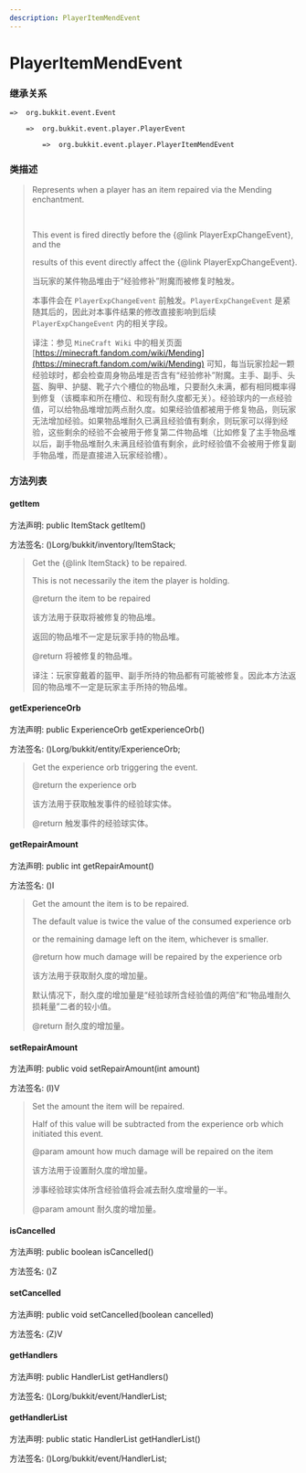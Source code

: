 ```yaml
---
description: PlayerItemMendEvent
---
```


# PlayerItemMendEvent

### 继承关系

    =>  org.bukkit.event.Event

        =>  org.bukkit.event.player.PlayerEvent

            =>  org.bukkit.event.player.PlayerItemMendEvent

### 类描述

> Represents when a player has an item repaired via the Mending enchantment.
>
> <br>
>
> This event is fired directly before the {@link PlayerExpChangeEvent}, and the
>
> results of this event directly affect the {@link PlayerExpChangeEvent}.
>
> 当玩家的某件物品堆由于“经验修补”附魔而被修复时触发。
>
> 本事件会在 `PlayerExpChangeEvent` 前触发。`PlayerExpChangeEvent` 是紧随其后的，因此对本事件结果的修改直接影响到后续 `PlayerExpChangeEvent` 内的相关字段。
>
> 译注：参见 `MineCraft Wiki` 中的相关页面 [https://minecraft.fandom.com/wiki/Mending](https://minecraft.fandom.com/wiki/Mending) 可知，每当玩家捡起一颗经验球时，都会检查周身物品堆是否含有“经验修补”附魔。主手、副手、头盔、胸甲、护腿、靴子六个槽位的物品堆，只要耐久未满，都有相同概率得到修复（该概率和所在槽位、和现有耐久度都无关）。经验球内的一点经验值，可以给物品堆增加两点耐久度。如果经验值都被用于修复物品，则玩家无法增加经验。如果物品堆耐久已满且经验值有剩余，则玩家可以得到经验，这些剩余的经验不会被用于修复第二件物品堆（比如修复了主手物品堆以后，副手物品堆耐久未满且经验值有剩余，此时经验值不会被用于修复副手物品堆，而是直接进入玩家经验槽）。

### 方法列表

#### getItem

方法声明: public ItemStack getItem()

方法签名: ()Lorg/bukkit/inventory/ItemStack;

> Get the {@link ItemStack} to be repaired.
>
> This is not necessarily the item the player is holding.
>
> @return the item to be repaired
>
> 该方法用于获取将被修复的物品堆。
>
> 返回的物品堆不一定是玩家手持的物品堆。
>
> @return 将被修复的物品堆。
>
> 译注：玩家穿戴着的盔甲、副手所持的物品都有可能被修复。因此本方法返回的物品堆不一定是玩家主手所持的物品堆。

#### getExperienceOrb

方法声明: public ExperienceOrb getExperienceOrb()

方法签名: ()Lorg/bukkit/entity/ExperienceOrb;

> Get the experience orb triggering the event.
>
> @return the experience orb
>
> 该方法用于获取触发事件的经验球实体。
>
> @return 触发事件的经验球实体。

#### getRepairAmount

方法声明: public int getRepairAmount()

方法签名: ()I

> Get the amount the item is to be repaired.
>
> The default value is twice the value of the consumed experience orb
>
> or the remaining damage left on the item, whichever is smaller.
>
> @return how much damage will be repaired by the experience orb
>
> 该方法用于获取耐久度的增加量。
>
> 默认情况下，耐久度的增加量是“经验球所含经验值的两倍”和“物品堆耐久损耗量”二者的较小值。
>
> @return 耐久度的增加量。

#### setRepairAmount

方法声明: public void setRepairAmount(int amount)

方法签名: (I)V

> Set the amount the item will be repaired.
>
> Half of this value will be subtracted from the experience orb which initiated this event.
>
> @param amount how much damage will be repaired on the item
>
> 该方法用于设置耐久度的增加量。
>
> 涉事经验球实体所含经验值将会减去耐久度增量的一半。
>
> @param amount 耐久度的增加量。

#### isCancelled

方法声明: public boolean isCancelled()

方法签名: ()Z

#### setCancelled

方法声明: public void setCancelled(boolean cancelled)

方法签名: (Z)V

#### getHandlers

方法声明: public HandlerList getHandlers()

方法签名: ()Lorg/bukkit/event/HandlerList;

#### getHandlerList

方法声明: public static HandlerList getHandlerList()

方法签名: ()Lorg/bukkit/event/HandlerList;